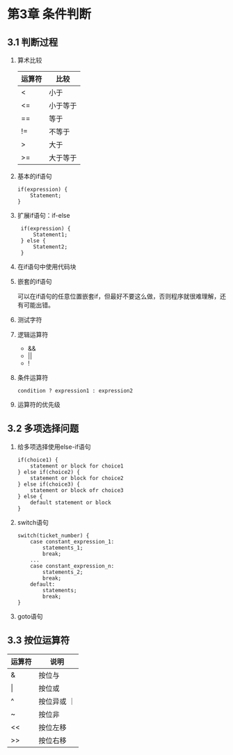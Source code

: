 # 第3章  条件判断

## 3.1 判断过程

1. 算术比较
   
   | 运算符 | 比较     |
   | ------ | -------- |
   | <      | 小于     |
   | <=     | 小于等于 |
   | ==     | 等于     |
   | !=     | 不等于   |
   | >      | 大于     |
   | >=     | 大于等于 |

2. 基本的if语句
   
    ```
    if(expression) {
        Statement;
    }
    ```

3. 扩展if语句：if-else
   
   ```
    if(expression) {
        Statement1;
    } else {
        Statement2;
    }
    ```
4. 在if语句中使用代码块
5. 嵌套的if语句

    可以在if语句的任意位置嵌套if，但最好不要这么做，否则程序就很难理解，还有可能出错。

6. 测试字符
7. 逻辑运算符
   
   * &&
   * ||
   * !

8. 条件运算符

    ```
    condition ? expression1 : expression2
    ```

9. 运算符的优先级

## 3.2 多项选择问题

1. 给多项选择使用else-if语句

    ```
    if(choice1) {
        statement or block for choice1
    } else if(choice2) {
        statement or block for choice2
    } else if(choice3) {
        statement or block ofr choice3
    } else {
        default statement or block
    }
    ```

2. switch语句

    ```
    switch(ticket_number) {
        case constant_expression_1:
            statements_1;
            break;
        ...
        case constant_expression_n:
            statements_2;
            break;
        default:
            statements;
            break;
    }
    ```

3. goto语句

## 3.3 按位运算符

| 运算符 | 说明        |
| ------ | ----------- |
| &      | 按位与      |
| \|     | 按位或      |
| ^      | 按位异或 ｜ |
| ~      | 按位非      |
| <<     | 按位左移    |
| >>     | 按位右移    |
